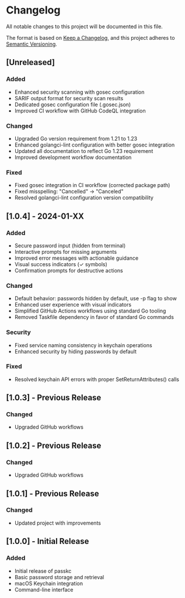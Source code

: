 # Changelog

All notable changes to this project will be documented in this file.

The format is based on [Keep a Changelog](https://keepachangelog.com/en/1.0.0/),
and this project adheres to [Semantic Versioning](https://semver.org/spec/v2.0.0.html).

## [Unreleased]

### Added
- Enhanced security scanning with gosec configuration
- SARIF output format for security scan results  
- Dedicated gosec configuration file (.gosec.json)
- Improved CI workflow with GitHub CodeQL integration

### Changed
- Upgraded Go version requirement from 1.21 to 1.23
- Enhanced golangci-lint configuration with better gosec integration
- Updated all documentation to reflect Go 1.23 requirement
- Improved development workflow documentation

### Fixed
- Fixed gosec integration in CI workflow (corrected package path)
- Fixed misspelling: "Cancelled" → "Canceled"
- Resolved golangci-lint configuration version compatibility

## [1.0.4] - 2024-01-XX

### Added
- Secure password input (hidden from terminal)
- Interactive prompts for missing arguments
- Improved error messages with actionable guidance
- Visual success indicators (✓ symbols)
- Confirmation prompts for destructive actions

### Changed
- Default behavior: passwords hidden by default, use -p flag to show
- Enhanced user experience with visual indicators
- Simplified GitHub Actions workflows using standard Go tooling
- Removed Taskfile dependency in favor of standard Go commands

### Security
- Fixed service naming consistency in keychain operations
- Enhanced security by hiding passwords by default

### Fixed
- Resolved keychain API errors with proper SetReturnAttributes() calls

## [1.0.3] - Previous Release
### Changed
- Upgraded GitHub workflows

## [1.0.2] - Previous Release
### Changed
- Upgraded GitHub workflows

## [1.0.1] - Previous Release
### Changed
- Updated project with improvements

## [1.0.0] - Initial Release
### Added
- Initial release of passkc
- Basic password storage and retrieval
- macOS Keychain integration
- Command-line interface
